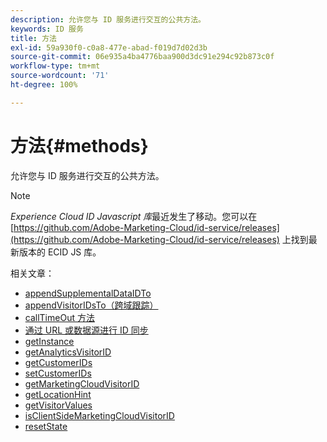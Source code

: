 ```yaml
---
description: 允许您与 ID 服务进行交互的公共方法。
keywords: ID 服务
title: 方法
exl-id: 59a930f0-c0a8-477e-abad-f019d7d02d3b
source-git-commit: 06e935a4ba4776baa900d3dc91e294c92b873c0f
workflow-type: tm+mt
source-wordcount: '71'
ht-degree: 100%

---
```


# 方法{#methods}

允许您与 ID 服务进行交互的公共方法。

>[!NOTE]
>
>*Experience Cloud ID Javascript 库*&#x200B;最近发生了移动。您可以在 [https://github.com/Adobe-Marketing-Cloud/id-service/releases](https://github.com/Adobe-Marketing-Cloud/id-service/releases) 上找到最新版本的 ECID JS 库。

相关文章：

+ [appendSupplementalDataIDTo](appendsupplementaldataidto.md)
+ [appendVisitorIDsTo（跨域跟踪）](appendvisitorid.md)
+ [callTimeOut 方法](timeout-functions.md)
+ [通过 URL 或数据源进行 ID 同步](idsync.md)
+ [getInstance](getinstance.md)
+ [getAnalyticsVisitorID](getanalyticsvisitorid.md)
+ [getCustomerIDs](getcustomerids.md)
+ [setCustomerIDs](setcustomerids.md)
+ [getMarketingCloudVisitorID](getmcvid.md)
+ [getLocationHint](getlocationhint.md)
+ [getVisitorValues](getvisitorvalues.md)
+ [isClientSideMarketingCloudVisitorID](client-side-id.md)
+ [resetState](resetstate.md)
